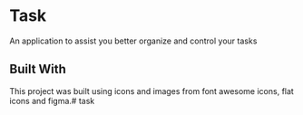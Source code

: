 # Task

An application to assist you better organize and control your tasks

## Built With

This project was built using icons and images from font awesome icons, flat icons and figma.#   t a s k  
 